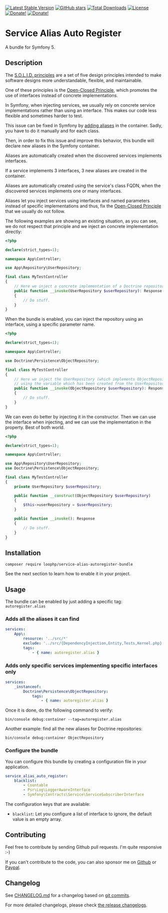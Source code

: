 [![Latest Stable Version][latest stable version]][1]
 [![GitHub stars][github stars]][1]
 [![Total Downloads][total downloads]][1]
 [![License][license]][1]
 [![Donate!][donate github]][5]
 [![Donate!][donate paypal]][6]

# Service Alias Auto Register

A bundle for Symfony 5.

## Description

The [S.O.L.I.D. principles][41] are a set of five design principles intended to make
software designs more understandable, flexible, and maintainable.

One of these principles is the [Open-Closed Principle][42], which promotes the use
of interfaces instead of concrete implementations.

In Symfony, when injecting services, we usually rely on concrete service implementations
rather than using an interface. This makes our code less flexible and sometimes harder to
test.

This issue can be fixed in Symfony by [adding aliases][50] in the container.
Sadly, you have to do it manually and for each class.

Then, in order to fix this issue and improve this behavior, this bundle will declare new
aliases in the Symfony container.

Aliases are automatically created when the discovered services implements interfaces.

If a service implements 3 interfaces, 3 new aliases are created in the container.

Aliases are automatically created using the service's class FQDN, when the discovered
services implements one or many interfaces.

Aliases let you inject services using interfaces and named parameters
instead of specific implementations and thus, fix the [Open-Closed Principle][42] that we
usually do not follow.

The following examples are showing an existing situation, as you can see, we do not respect
that principle and we inject an concrete implementation directly:

```php
<?php

declare(strict_types=1);

namespace App\Controller;

use App\Repository\UserRepository;

final class MyTestController
{
    // Here we inject a concrete implementation of a Doctrine repository.
    public function __invoke(UserRepository $userRepository): Response
    {
        // Do stuff.
    }
}
```

When the bundle is enabled, you can inject the repository using an interface,
using a specific parameter name.

```php
<?php

declare(strict_types=1);

namespace App\Controller;

use Doctrine\Persistence\ObjectRepository;

final class MyTestController
{
    // Here we inject the UserRepository (which implements ObjectRepository)
    // using the variable which has been created from the UserRepository class name.
    public function __invoke(ObjectRepository $userRepository): Response
    {
        // Do stuff.
    }
}
```

We can even do better by injecting it in the constructor. Then we can use the interface when injecting, and we can use the implementation in the property. Best of both world.

```php
<?php

declare(strict_types=1);

namespace App\Controller;

use App\Repository\UserRepository;
use Doctrine\Persistence\ObjectRepository;

final class MyTestController
{
    private UserRepository $userRepository;

    public function __construct(ObjectRepository $userRepository)
    {
        $this->userRepository = $userRepository;
    }

    public function __invoke(): Response
    {
        // Do stuff.
    }
}
```

## Installation

```shell
composer require loophp/service-alias-autoregister-bundle
```

See the next section to learn how to enable it in your project.

## Usage

The bundle can be enabled by just adding a specific tag: `autoregister.alias`

### Adds all the aliases it can find

```yaml
services:
    App\:
        resource: '../src/*'
        exclude: '../src/{DependencyInjection,Entity,Tests,Kernel.php}'
        tags:
            - { name: autoregister.alias }
```

### Adds only specific services implementing specific interfaces only

```yaml
services:
    _instanceof:
        Doctrine\Persistence\ObjectRepository:
            tags:
                - { name: autoregister.alias }
```

Once it is done, do the following command to verify:

```shell
bin/console debug:container --tag=autoregister.alias
```

Another example: find all the new aliases for Doctrine repositories:

```shell
bin/console debug:container ObjectRepository
```

### Configure the bundle

You can configure this bundle by creating a configuration file in your application.

```yaml
service_alias_auto_register:
    blacklist:
        - Countable
        - Psr\Log\LoggerAwareInterface
        - Symfony\Contracts\Service\ServiceSubscriberInterface
```

The configuration keys that are available:

- `blacklist`: Let you configure a list of interface to ignore, the default value is an empty array.

## Contributing

Feel free to contribute by sending Github pull requests. I'm quite responsive :-)

If you can't contribute to the code, you can also sponsor me on [Github][5] or
[Paypal][6].

## Changelog

See [CHANGELOG.md][47] for a changelog based on [git commits][46].

For more detailed changelogs, please check [the release changelogs][45].

[1]: https://packagist.org/packages/loophp/service-alias-autoregister-bundle
[latest stable version]: https://img.shields.io/packagist/v/loophp/service-alias-autoregister-bundle.svg?style=flat-square
[github stars]: https://img.shields.io/github/stars/loophp/service-alias-autoregister-bundle.svg?style=flat-square
[total downloads]: https://img.shields.io/packagist/dt/loophp/service-alias-autoregister-bundle.svg?style=flat-square
[license]: https://img.shields.io/packagist/l/loophp/service-alias-autoregister-bundle.svg?style=flat-square
[donate github]: https://img.shields.io/badge/Sponsor-Github-brightgreen.svg?style=flat-square
[donate paypal]: https://img.shields.io/badge/Sponsor-Paypal-brightgreen.svg?style=flat-square
[34]: https://github.com/loophp/service-alias-autoregister-bundle/issues
[2]: https://github.com/loophp/service-alias-autoregister-bundle/actions
[35]: http://www.phpspec.net/
[36]: https://github.com/phpro/grumphp
[37]: https://github.com/infection/infection
[38]: https://github.com/phpstan/phpstan
[39]: https://github.com/vimeo/psalm
[5]: https://github.com/sponsors/drupol
[6]: https://www.paypal.me/drupol
[40]: https://packagist.org/packages/doctrine/doctrine-bundle
[41]: https://en.wikipedia.org/wiki/SOLID
[42]: https://en.wikipedia.org/wiki/Open%E2%80%93closed_principle
[43]: https://github.com/symfony/maker-bundle/pull/887
[44]: https://tomasvotruba.com/blog/2017/10/16/how-to-use-repository-with-doctrine-as-service-in-symfony/
[45]: https://github.com/loophp/service-alias-autoregister-bundle/releases
[46]: https://github.com/loophp/service-alias-autoregister-bundle/commits/master
[47]: https://github.com/loophp/service-alias-autoregister-bundle/blob/master/CHANGELOG.md
[48]: https://packagist.org/packages/symfony/maker-bundle
[49]: https://packagist.org/packages/doctrine/persistence
[50]: https://symfony.com/doc/current/service_container.html#binding-arguments-by-name-or-type